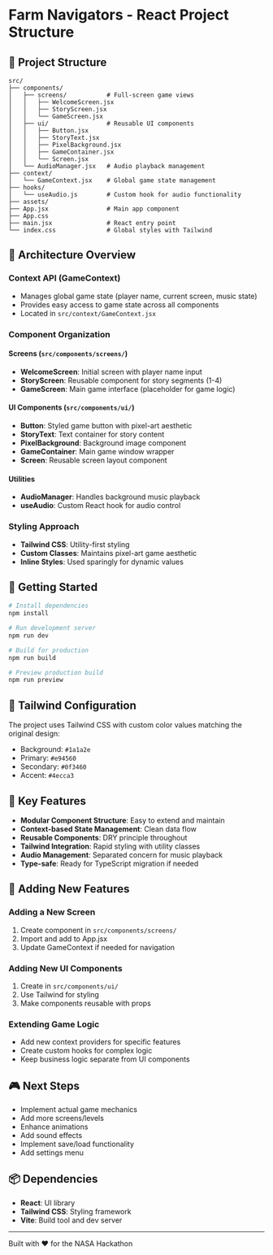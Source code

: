 # Farm Navigators - React Project Structure

## 📁 Project Structure

```
src/
├── components/
│   ├── screens/           # Full-screen game views
│   │   ├── WelcomeScreen.jsx
│   │   ├── StoryScreen.jsx
│   │   └── GameScreen.jsx
│   ├── ui/                # Reusable UI components
│   │   ├── Button.jsx
│   │   ├── StoryText.jsx
│   │   ├── PixelBackground.jsx
│   │   ├── GameContainer.jsx
│   │   └── Screen.jsx
│   └── AudioManager.jsx   # Audio playback management
├── context/
│   └── GameContext.jsx    # Global game state management
├── hooks/
│   └── useAudio.js        # Custom hook for audio functionality
├── assets/
├── App.jsx                # Main app component
├── App.css
├── main.jsx               # React entry point
└── index.css              # Global styles with Tailwind
```

## 🎯 Architecture Overview

### Context API (GameContext)
- Manages global game state (player name, current screen, music state)
- Provides easy access to game state across all components
- Located in `src/context/GameContext.jsx`

### Component Organization

#### Screens (`src/components/screens/`)
- **WelcomeScreen**: Initial screen with player name input
- **StoryScreen**: Reusable component for story segments (1-4)
- **GameScreen**: Main game interface (placeholder for game logic)

#### UI Components (`src/components/ui/`)
- **Button**: Styled game button with pixel-art aesthetic
- **StoryText**: Text container for story content
- **PixelBackground**: Background image component
- **GameContainer**: Main game window wrapper
- **Screen**: Reusable screen layout component

#### Utilities
- **AudioManager**: Handles background music playback
- **useAudio**: Custom React hook for audio control

### Styling Approach
- **Tailwind CSS**: Utility-first styling
- **Custom Classes**: Maintains pixel-art game aesthetic
- **Inline Styles**: Used sparingly for dynamic values

## 🚀 Getting Started

```bash
# Install dependencies
npm install

# Run development server
npm run dev

# Build for production
npm run build

# Preview production build
npm run preview
```

## 🎨 Tailwind Configuration

The project uses Tailwind CSS with custom color values matching the original design:
- Background: `#1a1a2e`
- Primary: `#e94560`
- Secondary: `#0f3460`
- Accent: `#4ecca3`

## 📝 Key Features

- **Modular Component Structure**: Easy to extend and maintain
- **Context-based State Management**: Clean data flow
- **Reusable Components**: DRY principle throughout
- **Tailwind Integration**: Rapid styling with utility classes
- **Audio Management**: Separated concern for music playback
- **Type-safe**: Ready for TypeScript migration if needed

## 🔧 Adding New Features

### Adding a New Screen
1. Create component in `src/components/screens/`
2. Import and add to App.jsx
3. Update GameContext if needed for navigation

### Adding New UI Components
1. Create in `src/components/ui/`
2. Use Tailwind for styling
3. Make components reusable with props

### Extending Game Logic
- Add new context providers for specific features
- Create custom hooks for complex logic
- Keep business logic separate from UI components

## 🎮 Next Steps

- Implement actual game mechanics
- Add more screens/levels
- Enhance animations
- Add sound effects
- Implement save/load functionality
- Add settings menu

## 📦 Dependencies

- **React**: UI library
- **Tailwind CSS**: Styling framework
- **Vite**: Build tool and dev server

---

Built with ❤️ for the NASA Hackathon
